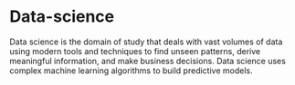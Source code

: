 # Data-science
Data science is the domain of study that deals with vast volumes of data using modern tools and techniques to find unseen patterns, derive meaningful information, and make business decisions. Data science uses complex machine learning algorithms to build predictive models.
